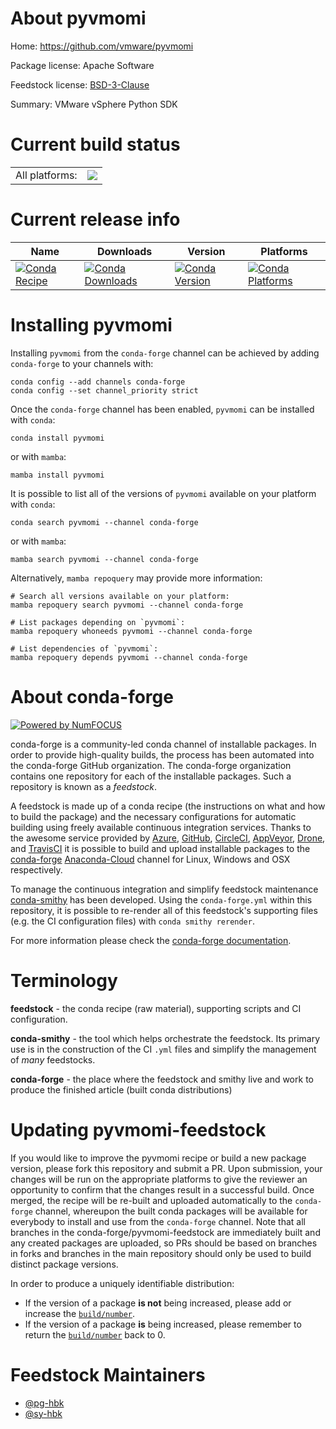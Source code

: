 About pyvmomi
=============

Home: https://github.com/vmware/pyvmomi

Package license: Apache Software

Feedstock license: [BSD-3-Clause](https://github.com/conda-forge/pyvmomi-feedstock/blob/main/LICENSE.txt)

Summary: VMware vSphere Python SDK

Current build status
====================


<table><tr><td>All platforms:</td>
    <td>
      <a href="https://dev.azure.com/conda-forge/feedstock-builds/_build/latest?definitionId=7162&branchName=main">
        <img src="https://dev.azure.com/conda-forge/feedstock-builds/_apis/build/status/pyvmomi-feedstock?branchName=main">
      </a>
    </td>
  </tr>
</table>

Current release info
====================

| Name | Downloads | Version | Platforms |
| --- | --- | --- | --- |
| [![Conda Recipe](https://img.shields.io/badge/recipe-pyvmomi-green.svg)](https://anaconda.org/conda-forge/pyvmomi) | [![Conda Downloads](https://img.shields.io/conda/dn/conda-forge/pyvmomi.svg)](https://anaconda.org/conda-forge/pyvmomi) | [![Conda Version](https://img.shields.io/conda/vn/conda-forge/pyvmomi.svg)](https://anaconda.org/conda-forge/pyvmomi) | [![Conda Platforms](https://img.shields.io/conda/pn/conda-forge/pyvmomi.svg)](https://anaconda.org/conda-forge/pyvmomi) |

Installing pyvmomi
==================

Installing `pyvmomi` from the `conda-forge` channel can be achieved by adding `conda-forge` to your channels with:

```
conda config --add channels conda-forge
conda config --set channel_priority strict
```

Once the `conda-forge` channel has been enabled, `pyvmomi` can be installed with `conda`:

```
conda install pyvmomi
```

or with `mamba`:

```
mamba install pyvmomi
```

It is possible to list all of the versions of `pyvmomi` available on your platform with `conda`:

```
conda search pyvmomi --channel conda-forge
```

or with `mamba`:

```
mamba search pyvmomi --channel conda-forge
```

Alternatively, `mamba repoquery` may provide more information:

```
# Search all versions available on your platform:
mamba repoquery search pyvmomi --channel conda-forge

# List packages depending on `pyvmomi`:
mamba repoquery whoneeds pyvmomi --channel conda-forge

# List dependencies of `pyvmomi`:
mamba repoquery depends pyvmomi --channel conda-forge
```


About conda-forge
=================

[![Powered by
NumFOCUS](https://img.shields.io/badge/powered%20by-NumFOCUS-orange.svg?style=flat&colorA=E1523D&colorB=007D8A)](https://numfocus.org)

conda-forge is a community-led conda channel of installable packages.
In order to provide high-quality builds, the process has been automated into the
conda-forge GitHub organization. The conda-forge organization contains one repository
for each of the installable packages. Such a repository is known as a *feedstock*.

A feedstock is made up of a conda recipe (the instructions on what and how to build
the package) and the necessary configurations for automatic building using freely
available continuous integration services. Thanks to the awesome service provided by
[Azure](https://azure.microsoft.com/en-us/services/devops/), [GitHub](https://github.com/),
[CircleCI](https://circleci.com/), [AppVeyor](https://www.appveyor.com/),
[Drone](https://cloud.drone.io/welcome), and [TravisCI](https://travis-ci.com/)
it is possible to build and upload installable packages to the
[conda-forge](https://anaconda.org/conda-forge) [Anaconda-Cloud](https://anaconda.org/)
channel for Linux, Windows and OSX respectively.

To manage the continuous integration and simplify feedstock maintenance
[conda-smithy](https://github.com/conda-forge/conda-smithy) has been developed.
Using the ``conda-forge.yml`` within this repository, it is possible to re-render all of
this feedstock's supporting files (e.g. the CI configuration files) with ``conda smithy rerender``.

For more information please check the [conda-forge documentation](https://conda-forge.org/docs/).

Terminology
===========

**feedstock** - the conda recipe (raw material), supporting scripts and CI configuration.

**conda-smithy** - the tool which helps orchestrate the feedstock.
                   Its primary use is in the construction of the CI ``.yml`` files
                   and simplify the management of *many* feedstocks.

**conda-forge** - the place where the feedstock and smithy live and work to
                  produce the finished article (built conda distributions)


Updating pyvmomi-feedstock
==========================

If you would like to improve the pyvmomi recipe or build a new
package version, please fork this repository and submit a PR. Upon submission,
your changes will be run on the appropriate platforms to give the reviewer an
opportunity to confirm that the changes result in a successful build. Once
merged, the recipe will be re-built and uploaded automatically to the
`conda-forge` channel, whereupon the built conda packages will be available for
everybody to install and use from the `conda-forge` channel.
Note that all branches in the conda-forge/pyvmomi-feedstock are
immediately built and any created packages are uploaded, so PRs should be based
on branches in forks and branches in the main repository should only be used to
build distinct package versions.

In order to produce a uniquely identifiable distribution:
 * If the version of a package **is not** being increased, please add or increase
   the [``build/number``](https://docs.conda.io/projects/conda-build/en/latest/resources/define-metadata.html#build-number-and-string).
 * If the version of a package **is** being increased, please remember to return
   the [``build/number``](https://docs.conda.io/projects/conda-build/en/latest/resources/define-metadata.html#build-number-and-string)
   back to 0.

Feedstock Maintainers
=====================

* [@pg-hbk](https://github.com/pg-hbk/)
* [@sy-hbk](https://github.com/sy-hbk/)

